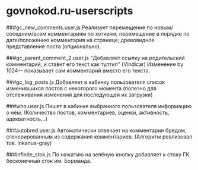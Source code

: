 govnokod.ru-userscripts
=======================

###gc_new_comments.user.js
  Реализует перемещение по новым/соседним/всем комментариям по хоткеям;
  перемещение в порядке по дате/положению комментария на странице;
  древовидное представление поста (опционально).

###gc_parent_comment_2.user.js
  "Добавляет ссылку на родительский комментарий, и ставит его текст как тултип" (Vindicar)
  Изменение by 1024-- показывает сам комментарий вместо его текста.

###gc_log_posts.js
  Добавляет в кабинку пользователя список изменившихся постов с некоторого момента
  (полезно для отслеживания изменений для последующей их загрузки)

###who.user.js
  Пишет в кабинке выбранного пользователя информацию о нём.
  (Количество постов, комментариев, оценки, активность, адекватность...)

###autobred.user.js
  Автоматически отвечает на комментарии бредом, сгенерированным из содержания комментариев.
  (Алгоритм реализовал тов. inkanus-gray)

###infinite_stok.js
  По нажатию на зелёную кнопку добавляет к стоку ГК бесконечный сток им. Борманда.